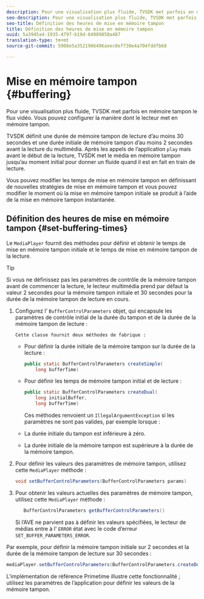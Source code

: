 ```yaml
---
description: Pour une visualisation plus fluide, TVSDK met parfois en mémoire tampon le flux vidéo. Vous pouvez configurer la manière dont le lecteur met en mémoire tampon.
seo-description: Pour une visualisation plus fluide, TVSDK met parfois en mémoire tampon le flux vidéo. Vous pouvez configurer la manière dont le lecteur met en mémoire tampon.
seo-title: Définition des heures de mise en mémoire tampon
title: Définition des heures de mise en mémoire tampon
uuid: 5a3945a4-1935-4797-b19d-84989850a487
translation-type: tm+mt
source-git-commit: 5908e5a3521966496aeec0ef730e4a704fddfb68

---
```



# Mise en mémoire tampon {#buffering}

Pour une visualisation plus fluide, TVSDK met parfois en mémoire tampon le flux vidéo. Vous pouvez configurer la manière dont le lecteur met en mémoire tampon.

TVSDK définit une durée de mémoire tampon de lecture d’au moins 30 secondes et une durée initiale de mémoire tampon d’au moins 2 secondes avant la lecture du multimédia. Après les appels de l’application `play` mais avant le début de la lecture, TVSDK met le média en mémoire tampon jusqu’au moment initial pour donner un  fluide quand il est en fait en train de  lecture.

Vous pouvez modifier les temps de mise en mémoire tampon en définissant de nouvelles stratégies de mise en mémoire tampon et vous pouvez modifier le moment où la mise en mémoire tampon initiale se produit à l’aide de la mise en mémoire tampon instantanée.

## Définition des heures de mise en mémoire tampon {#set-buffering-times}

Le `MediaPlayer` fournit des méthodes pour définir et obtenir le temps de mise en mémoire tampon initiale et le temps de mise en mémoire tampon de la lecture.

>[!TIP]
>
>Si vous ne définissez pas les paramètres de contrôle de la mémoire tampon avant de commencer la lecture, le lecteur multimédia prend par défaut la valeur 2 secondes pour la mémoire tampon initiale et 30 secondes pour la durée de la mémoire tampon de lecture en cours.

1. Configurez l’ `BufferControlParameters` objet, qui encapsule les paramètres de contrôle initial de la durée du tampon et de la durée de la mémoire tampon de lecture :

       Cette classe fournit deux méthodes de fabrique :
   
   * Pour définir la durée initiale de la mémoire tampon sur la durée de la lecture :

      ```java
      public static BufferControlParameters createSimple( 
          long bufferTime)
      ```

   * Pour définir les temps de mémoire tampon initial et de lecture :

      ```java
      public static BufferControlParameters createDual( 
          long initialBuffer,   
          long bufferTime)
      ```

      Ces méthodes renvoient un `IllegalArgumentException` si les paramètres ne sont pas valides, par exemple lorsque :

   * La durée initiale du tampon est inférieure à zéro.
   * La durée initiale de la mémoire tampon est supérieure à la durée de la mémoire tampon.

1. Pour définir les valeurs des paramètres de mémoire tampon, utilisez cette `MediaPlayer` méthode :

   ```java
   void setBufferControlParameters(BufferControlParameters params)
   ```

1. Pour obtenir les valeurs actuelles des paramètres de mémoire tampon, utilisez cette `MediaPlayer` méthode :

   ```java
      BufferControlParameters getBufferControlParameters()  
   ```

   Si l’AVE ne parvient pas à définir les valeurs spécifiées, le lecteur de médias entre à l’ `ERROR` état avec le code d’erreur `SET_BUFFER_PARAMETERS_ERROR`.

<!--<a id="example_B5C5004188574D8D8AB8525742767280"></a>-->

Par exemple, pour définir la mémoire tampon initiale sur 2 secondes et la durée de la mémoire tampon de lecture sur 30 secondes :

```java
mediaPlayer.setBufferControlParameters(BufferControlParameters.createDual(2000, 30000));
```

L’implémentation de référence Primetime illustre cette fonctionnalité ; utilisez les paramètres de l’application pour définir les valeurs de la mémoire tampon.